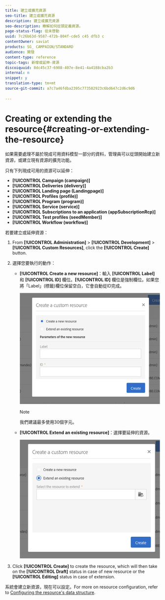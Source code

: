 ```yaml
---
title: 建立或擴充資源
seo-title: 建立或擴充資源
description: 建立或擴充資源
seo-description: 瞭解如何從頭定義資源。
page-status-flag: 從未啓動
uuid: 7c26b63d-9587-472b-804f-cde5 c45 dfb3 c
contentOwner: saviat
products: SG_ CAMPAIGN/STANDARD
audience: 開發
content-type: reference
topic-tags: 新增或延伸-資源
discoiquuid: 8dc45c37-6908-407e-8e41-4a4188cba2b3
internal: n
snippet: y
translation-type: tm+mt
source-git-commit: a7c7a46fdba2395c773582923c6bd647c2d6c9d6

---
```



# Creating or extending the resource{#creating-or-extending-the-resource}

如果需要處理不屬於現成可用資料模型一部分的資料，管理員可以從頭開始建立新資源，或建立現有資源的擴充功能。

只有下列現成可用的資源可以延伸：

* **[!UICONTROL Campaign (campaign)]**
* **[!UICONTROL Deliveries (delivery)]**
* **[!UICONTROL Landing page (Landingpage)]**
* **[!UICONTROL Profiles (profile)]**
* **[!UICONTROL Program (program)]**
* **[!UICONTROL Service (service)]**
* **[!UICONTROL Subscriptions to an application (appSubscriptionRcp)]**
* **[!UICONTROL Test profiles (seedMember)]**
* **[!UICONTROL Workflow (workflow)]**

若要建立或延伸資源：

1. From **[!UICONTROL Administration]** &gt; **[!UICONTROL Development]** &gt; **[!UICONTROL Custom Resources]**, click the **[!UICONTROL Create]** button.
1. 選擇您要執行的動作：

   * **[!UICONTROL Create a new resource]**：輸入 **[!UICONTROL Label]** 和 **[!UICONTROL ID]** 欄位。**[!UICONTROL ID]** 欄位是強制欄位。如果您將「Label」(標籤)欄位保留空白，它會自動從ID完成。

      ![](assets/schema_extension_2.png)

      >[!NOTE]
      >
      >我們建議最多使用30個字元。

   * **[!UICONTROL Extend an existing resource]**：選擇要延伸的資源。

      ![](assets/schema_extension_10.png)

1. Click **[!UICONTROL Create]** to create the resource, which will then take on the **[!UICONTROL Draft]** status in case of new resource or the **[!UICONTROL Editing]** status in case of extension.

系統會建立新資源，現在可以設定。For more on resource configuration, refer to [Configuring the resource's data structure](../../developing/using/configuring-the-resource-s-data-structure.md).
